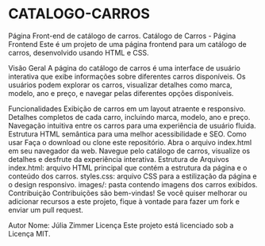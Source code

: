 # CATALOGO-CARROS
Página Front-end de catálogo de carros.
Catálogo de Carros - Página Frontend
Este é um projeto de uma página frontend para um catálogo de carros, desenvolvido usando HTML e CSS.

Visão Geral
A página do catálogo de carros é uma interface de usuário interativa que exibe informações sobre diferentes carros disponíveis. Os usuários podem explorar os carros, visualizar detalhes como marca, modelo, ano e preço, e navegar pelas diferentes opções disponíveis.

Funcionalidades
Exibição de carros em um layout atraente e responsivo.
Detalhes completos de cada carro, incluindo marca, modelo, ano e preço.
Navegação intuitiva entre os carros para uma experiência de usuário fluida.
Estrutura HTML semântica para uma melhor acessibilidade e SEO.
Como usar
Faça o download ou clone este repositório.
Abra o arquivo index.html em seu navegador da web.
Navegue pelo catálogo de carros, visualize os detalhes e desfrute da experiência interativa.
Estrutura de Arquivos
index.html: arquivo HTML principal que contém a estrutura da página e o conteúdo dos carros.
styles.css: arquivo CSS para a estilização da página e o design responsivo.
images/: pasta contendo imagens dos carros exibidos.
Contribuição
Contribuições são bem-vindas! Se você quiser melhorar ou adicionar recursos a este projeto, fique à vontade para fazer um fork e enviar um pull request.

Autor
Nome: Júlia Zimmer
Licença
Este projeto está licenciado sob a Licença MIT.
